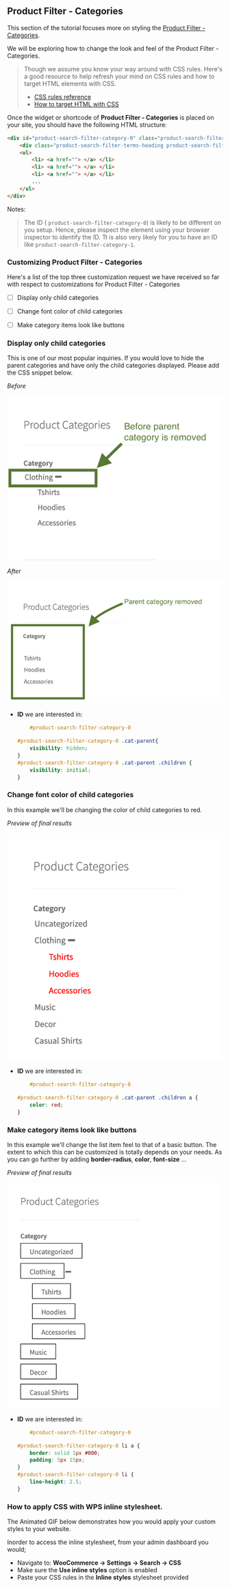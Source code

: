 
## Product Filter - Categories

This section of the tutorial focuses more on styling the [Product Filter - Categories](https://docs.woocommerce.com/document/woocommerce-product-search/widgets/product-filter-categories/). 

We will be exploring how to change the look and feel of the Product Filter - Categories.

> 
> Though we assume you know your way around with CSS rules. Here's a good resource to help refresh your mind on CSS rules and how to target HTML elements with CSS.
> * [CSS rules reference](https://developer.mozilla.org/en-US/docs/Web/CSS/Reference)
> * [How to target HTML with CSS](https://developer.mozilla.org/en-US/docs/Learn/CSS/Building_blocks/Selectors)

> 

Once the widget or shortcode of **Product Filter - Categories** is placed on your site, you should have the following HTML structure:

``` html
<div id="product-search-filter-category-0" class="product-search-filter-terms ">
    <div class="product-search-filter-terms-heading product-search-filter-category-heading" id="product-search-filter-category-heading-0">Category</div>
    <ul>
        <li> <a href=""> </a> </li>
        <li> <a href=""> </a> </li>
        <li> <a href=""> </a> </li>
        ...
    </ul>
</div>
```
Notes:
> The ID ( `product-search-filter-category-0`) is likely to be different on you setup. Hence, please inspect the element using your browser inspector to identify the ID. Tt is also very likely for you to have an ID like `product-search-filter-category-1`.


### Customizing Product Filter - Categories
Here's a list of the top three customization request we have received so far with respect to customizations for Product Filter - Categories
* [ ] Display only child categories
* [ ] Change font color of child categories
* [ ] Make category items look like buttons


### Display only child categories
This is one of our most popular inquiries. If you would love to hide the parent categories and have only the child categories displayed. Please add the CSS snippet below.

_Before_

![Product Filter - categories Example 1](/pfc-before.png)

_After_

![Product Filter - categories Example 1](/pfc-after.png)

*   **ID** we are interested in:
    ```css
        #product-search-filter-category-0
    ```

    ``` css
    #product-search-filter-category-0 .cat-parent{
	    visibility: hidden;
    }
    #product-search-filter-category-0 .cat-parent .children {
        visibility: initial;
    }
    ```

### Change font color of child categories
In this example we'll be changing the color of child categories to red. 

_Preview of final results_

![Product Filter - categories Example 2](/pfc-color.png)


*   **ID** we are interested in:
    ```css
        #product-search-filter-category-0
    ```

    ``` css
    #product-search-filter-category-0 .cat-parent .children a {
	    color: red;
    }
    ```


### Make category items look like buttons
In this example we'll change the list item feel to that of a basic button. The extent to which this can be customized is totally depends on your needs. As you can go further by adding **border-radius**, **color**, **font-size** ... 

_Preview of final results_

![Product Filter - categories Example 2](/pfc-btns.png)


*   **ID** we are interested in:
    ```css
        #product-search-filter-category-0
    ```

    ``` css
    #product-search-filter-category-0 li a {
        border: solid 1px #000;
        padding: 5px 15px;
    }
    #product-search-filter-category-0 li {
        line-height: 2.5;
    }
    ```

### How to apply CSS with WPS inline stylesheet.
The Animated GIF below demonstrates how you would apply your custom styles to your website.

Inorder to access the inline stylesheet, from your admin dashboard you would;
* Navigate to: **WooCommerce -> Settings -> Search -> CSS**
* Make sure the **Use inline styles** option is enabled
* Paste your CSS rules in the **Inline styles** stylesheet provided